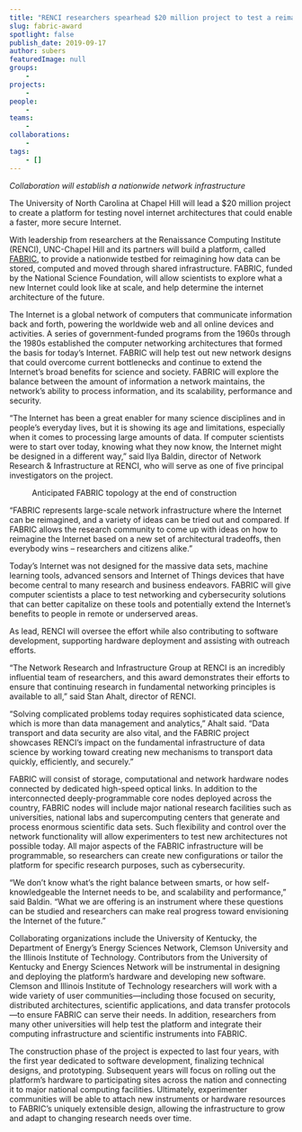 ```yaml
---
title: "RENCI researchers spearhead $20 million project to test a reimagined Internet"
slug: fabric-award
spotlight: false
publish_date: 2019-09-17
author: subers
featuredImage: null
groups:
    - 
projects:
    - 
people:
    - 
teams: 
    - 
collaborations:
    - 
tags:
    - []
---
```

<!-- wp:paragraph {"align":"center"} -->
<p class="has-text-align-center"><em>Collaboration will establish a nationwide network infrastructure</em></p>
<!-- /wp:paragraph -->

<!-- wp:paragraph -->
<p>The University of
North Carolina at Chapel Hill will lead a $20
million project to create a platform for testing novel
internet architectures that could enable a faster, more secure
Internet. 
</p>
<!-- /wp:paragraph -->

<!-- wp:paragraph -->
<p>With leadership from
researchers at the Renaissance Computing Institute (RENCI),
UNC-Chapel Hill and its partners will build a platform, called
<a href="http://www.fabric-testbed.net/">FABRIC</a>,
to provide a nationwide testbed for reimagining how data can be
stored, computed and moved through shared infrastructure. FABRIC,
funded by the National Science Foundation, will allow scientists to
explore what a new Internet could look like at scale, and help
determine the internet architecture of the future. 
</p>
<!-- /wp:paragraph -->

<!-- wp:more -->
<!--more-->
<!-- /wp:more -->

<!-- wp:paragraph -->
<p>The Internet is a
global network of computers that communicate information back and
forth, powering the worldwide web and all online devices and
activities. A series of government-funded programs from the 1960s
through the 1980s established the computer networking architectures
that formed the basis for today’s Internet. FABRIC will help test
out new network designs that could overcome current bottlenecks and
continue to extend the Internet’s broad benefits for science and
society. FABRIC will explore the balance between the amount of
information a network maintains, the network’s ability to process
information, and its scalability, performance and security. 
</p>
<!-- /wp:paragraph -->

<!-- wp:paragraph -->
<p>“The Internet has
been a great enabler for many science disciplines and in people’s
everyday lives, but it is showing its age and limitations, especially
when it comes to processing large amounts of data. If computer
scientists were to start over today, knowing what they now know, the
Internet might be designed in a different way,” said Ilya Baldin,
director of Network Research &amp; Infrastructure at RENCI, who will
serve as one of five principal investigators on the project. 
</p>
<!-- /wp:paragraph -->

<!-- wp:image {"id":18381} -->
<figure class="wp-block-image"><img src="https://renci.org/wp-content/uploads/2019/09/FABRIC_map_with_logos-1024x806.png" alt="" class="wp-image-18381"/><figcaption>Anticipated  FABRIC topology at the end of construction</figcaption></figure>
<!-- /wp:image -->

<!-- wp:paragraph -->
<p>“FABRIC represents
large-scale network infrastructure where the Internet can be
reimagined, and a variety of ideas can be tried out and compared. If
FABRIC allows the research community to come up with ideas on how to
reimagine the Internet based on a new set of architectural tradeoffs,
then everybody wins – researchers and citizens alike.”</p>
<!-- /wp:paragraph -->

<!-- wp:paragraph -->
<p>Today’s Internet
was not designed for the massive data sets, machine learning tools,
advanced sensors and Internet of Things devices that have become
central to many research and business endeavors. FABRIC will give
computer scientists a place to test networking and cybersecurity
solutions that can better capitalize on these tools and potentially
extend the Internet’s benefits to people in remote or underserved
areas. 
</p>
<!-- /wp:paragraph -->

<!-- wp:paragraph -->
<p>As lead, RENCI will
oversee the effort while also contributing to software development,
supporting hardware deployment and assisting with outreach efforts. 
</p>
<!-- /wp:paragraph -->

<!-- wp:paragraph -->
<p>“The Network
Research and Infrastructure Group at RENCI is an incredibly
influential team of researchers, and this award demonstrates their
efforts to ensure that continuing research in fundamental networking
principles is available to all,” said Stan Ahalt, director of
RENCI. 
</p>
<!-- /wp:paragraph -->

<!-- wp:paragraph -->
<p>“Solving
complicated problems today requires sophisticated data science, which
is more than data management and analytics,” Ahalt said. “Data
transport and data security are also vital, and the FABRIC project
showcases RENCI’s impact on the fundamental infrastructure of data
science by working toward creating new mechanisms to transport data
quickly, efficiently, and securely.”</p>
<!-- /wp:paragraph -->

<!-- wp:paragraph -->
<p>FABRIC will consist
of storage, computational and network hardware nodes connected by
dedicated high-speed optical links. In addition to the interconnected
deeply-programmable core nodes deployed across the country, FABRIC
nodes will include major national research facilities such as
universities, national labs and supercomputing centers that generate
and process enormous scientific data sets. Such flexibility and
control over the network functionality will allow experimenters to
test new architectures not possible today. All major aspects of the
FABRIC infrastructure will be programmable, so researchers can create
new configurations or tailor the platform for specific research
purposes, such as cybersecurity. 
</p>
<!-- /wp:paragraph -->

<!-- wp:paragraph -->
<p>“We don’t know
what’s the right balance between smarts, or how self-knowledgeable
the Internet needs to be, and scalability and performance,” said
Baldin. “What we are offering is an instrument where these
questions can be studied and researchers can make real progress
toward envisioning the Internet of the future.”</p>
<!-- /wp:paragraph -->

<!-- wp:paragraph -->
<p>
Collaborating organizations include the University of Kentucky, the
Department of Energy’s Energy Sciences Network, Clemson University
and the Illinois Institute of Technology. Contributors from the
University of Kentucky and Energy Sciences Network will be
instrumental in designing and deploying the platform’s hardware and
developing new software. Clemson and Illinois Institute of Technology
researchers will work with a wide variety of user
communities—including those focused on security, distributed
architectures, scientific applications, and data transfer
protocols—to ensure FABRIC can serve their needs. In addition,
researchers from many other universities will help test the platform
and integrate their computing infrastructure and scientific
instruments into FABRIC. 
</p>
<!-- /wp:paragraph -->

<!-- wp:paragraph -->
<p>The construction
phase of the project is expected to last four years, with the first
year dedicated to software development, finalizing technical designs,
and prototyping. Subsequent years will focus on rolling out the
platform’s hardware to participating sites across the nation and
connecting it to major national computing facilities. Ultimately,
experimenter communities will be able to attach new instruments or
hardware resources to FABRIC’s uniquely extensible design, allowing
the infrastructure to grow and adapt to changing research needs over
time.</p>
<!-- /wp:paragraph -->
